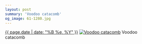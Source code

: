 ```yaml
---
layout: post
summary: 'Voodoo catacomb'
og_image: 61-1280.jpg
---
```


<p>
  <time><a href="/61">{{ page.date | date: "%B %e, %Y" }}</a></time>
  <a href="/61"><img src="{{ site.assets_url }}/61-640.jpg" srcset="{{ site.assets_url }}/61-1280.jpg 1280w, {{ site.assets_url }}/61-960.jpg 960w, {{ site.assets_url }}/61-640.jpg 640w, {{ site.assets_url }}/61-320.jpg 320w" sizes="(min-width: 700px) 50vw, calc(100vw - 2rem)" alt="Voodoo catacomb" /></a>
  <span>Voodoo catacomb</span>
</p>
